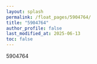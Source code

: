 ```yaml
---
layout: splash
permalink: /float_pages/5904764/
title: "5904764"
author_profile: false
last_modified_at: 2025-06-13
toc: false
---
```

 
5904764
